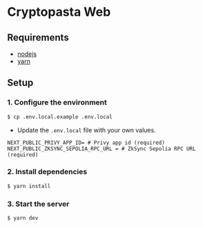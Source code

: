# Cryptopasta Web

## Requirements

- [nodejs](https://nodejs.org/en/download/)
- [yarn](https://yarnpkg.com/getting-started/install)

## Setup

### 1. Configure the environment

```bash
$ cp .env.local.example .env.local
```

- Update the `.env.local` file with your own values.

```.env
NEXT_PUBLIC_PRIVY_APP_ID= # Privy app id (required)
NEXT_PUBLIC_ZKSYNC_SEPOLIA_RPC_URL = # ZkSync Sepolia RPC URL (required)
```

### 2. Install dependencies

```bash
$ yarn install
```

### 3. Start the server

```bash
$ yarn dev
```

